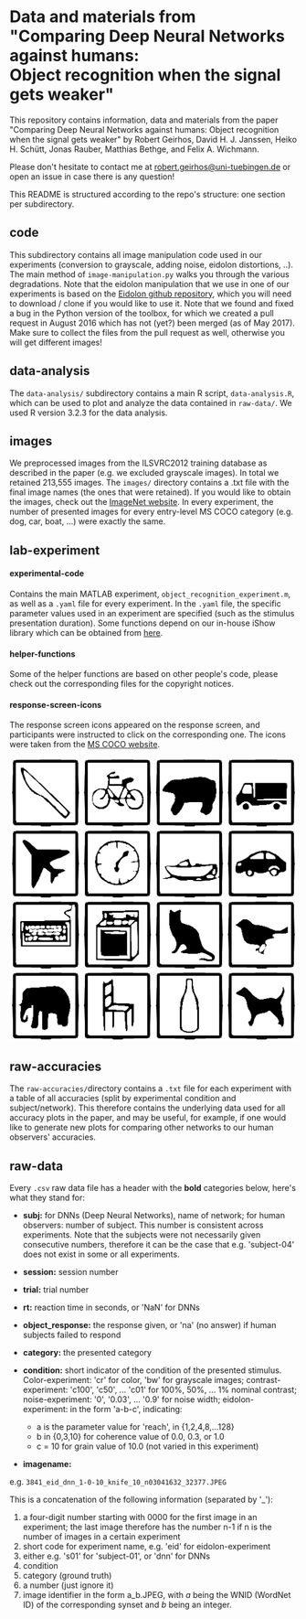 # Data and materials from <br>"Comparing Deep Neural Networks against humans:<br> Object recognition when the signal gets weaker"

This repository contains information, data and materials from the paper "Comparing Deep Neural Networks against humans: Object recognition when the signal gets weaker" by Robert Geirhos, David H. J. Janssen, Heiko H. Schütt, Jonas Rauber, Matthias Bethge, and Felix A. Wichmann.

Please don't hesitate to contact me at robert.geirhos@uni-tuebingen.de or open an issue in case there is any question!

This README is structured according to the repo's structure: one section per subdirectory.

## code
This subdirectory contains all image manipulation code used in our experiments (conversion to grayscale, adding noise, eidolon distortions, ..). The main method of `image-manipulation.py` walks you through the various degradations. Note that the eidolon manipulation that we use in one of our experiments is based on the [Eidolon github repository](https://github.com/gestaltrevision/Eidolon), which you will need to download / clone if you would like to use it. Note that we found and fixed a bug in the Python version of the toolbox, for which we created a pull request in August 2016 which has not (yet?) been merged (as of May 2017). Make sure to collect the files from the pull request as well, otherwise you will get different images!

## data-analysis
The `data-analysis/` subdirectory contains a main R script, `data-analysis.R`, which can be used to plot and analyze the data contained in `raw-data/`. We used R version 3.2.3 for the data analysis.

## images
We preprocessed images from the ILSVRC2012 training database as described in the paper (e.g. we excluded grayscale images). In total we retained 213,555 images. The `images/` directory contains a .txt file with the final image names (the ones that were retained). If you would like to obtain the images, check out the [ImageNet website](http://image-net.org/download.php). In every experiment, the number of presented images for every entry-level MS COCO category (e.g. dog, car, boat, ...) were exactly the same.

## lab-experiment

#### experimental-code
Contains the main MATLAB experiment, `object_recognition_experiment.m`, as well as a `.yaml` file for every experiment. In the `.yaml` file, the specific parameter values used in an experiment are specified (such as the stimulus presentation duration). Some functions depend on our in-house iShow library which can be obtained from [here](http://dx.doi.org/10.5281/zenodo.34217).

#### helper-functions
Some of the helper functions are based on other people's code, please check out the corresponding files for the copyright notices.

#### response-screen-icons
The response screen icons appeared on the response screen, and participants were instructed to click on the corresponding one. The icons were taken from the [MS COCO website](http://mscoco.org/explore/).

![response screen icons](./lab-experiment/response-screen-icons/response_screen.png  "response screen icons")

## raw-accuracies
The `raw-accuracies/`directory contains a `.txt` file for each experiment with a table of all accuracies (split by experimental condition and subject/network). This therefore contains the underlying data used for all accuracy plots in the paper, and may be useful, for example, if one would like to generate new plots for comparing other networks to our human observers' accuracies.

## raw-data
Every `.csv` raw data file has a header with the **bold** categories below, here's what they stand for:

- **subj:** for DNNs (Deep Neural Networks), name of network; for human observers: number of subject. This number is consistent across experiments. Note that the subjects were not necessarily given consecutive numbers, therefore it can be the case that e.g. \'subject-04\' does not exist in some or all experiments.

- **session:** session number

- **trial:** trial number

- **rt:** reaction time in seconds, or \'NaN\' for DNNs

- **object_response:** the response given, or \'na\' (no answer) if human subjects failed to respond

- **category:** the presented category

- **condition:** short indicator of the condition of the presented stimulus. Color-experiment: \'cr\' for color, \'bw\' for grayscale images; contrast-experiment: \'c100\', \'c50\', ... \'c01\' for 100%, 50%, ... 1% nominal contrast; noise-experiment: \'0\', \'0.03\', ... \'0.9\' for noise width; eidolon-experiment: in the form \'a-b-c\', indicating:
	- a is the parameter value for \'reach\', in {1,2,4,8,...128} 
	- b in {0,3,10} for coherence value of 0.0, 0.3, or 1.0
	- c = 10 for grain value of 10.0 (not varied in this experiment)

- **imagename:**

e.g. `3841_eid_dnn_1-0-10_knife_10_n03041632_32377.JPEG`

This is a concatenation of the following information (separated by \'_\'):

1. a four-digit number starting with 0000 for the first image in an experiment; the last image therefore has the number n-1 if n is the number of images in a certain experiment
2. short code for experiment name, e.g. \'eid\' for eidolon-experiment
3. either e.g. \'s01\' for \'subject-01\', or \'dnn\' for DNNs
4. condition
5. category (ground truth)
6. a number (just ignore it)
7. image identifier in the form a_b.JPEG, with _a_ being the WNID (WordNet ID) of the corresponding synset and _b_ being an integer.

